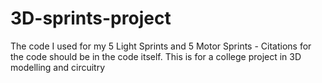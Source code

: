 # 3D-sprints-project
The code I used for my 5 Light Sprints and 5 Motor Sprints - Citations for the code should be in the code itself. This is for a college project in 3D modelling and circuitry 
